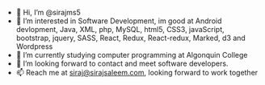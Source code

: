 - 👋 Hi, I’m @sirajms5
- 👀 I’m interested in Software Development, im good at Android devlopment, Java, XML, php, MySQL, html5, CSS3, javaScript, bootstrap, jquery, SASS, React, Redux, React-redux, Marked, d3 and Wordpress
- 🌱 I’m currently studying computer programming at Algonquin College
- 💞️ I’m looking forward to contact and meet software developers.
- 📫 Reach me at siraj@sirajsaleem.com, looking forward to work together

<!---
sirajms5/sirajms5 is a ✨ special ✨ repository because its `README.md` (this file) appears on your GitHub profile.
You can click the Preview link to take a look at your changes.
--->
